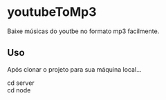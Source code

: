 
# youtubeToMp3

Baixe músicas do youtbe no formato mp3 facilmente.


## Uso

Após clonar o projeto para sua máquina local...

cd server <br>
cd node
 

